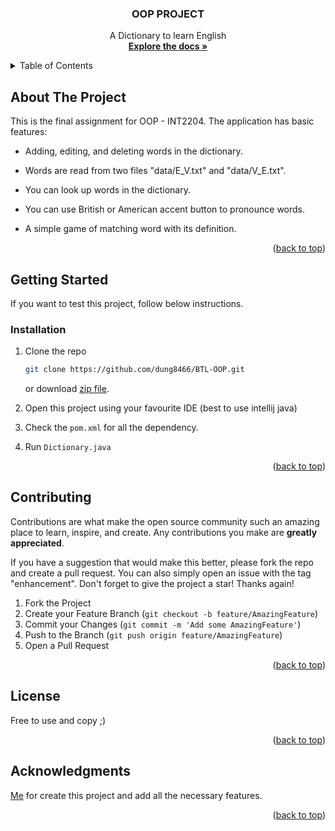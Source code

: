 <div align="center">
  <h3 align="center">OOP PROJECT</h3>
  <p align="center">
    A Dictionary to learn English
    <br />
    <a href="https://github.com/othneildrew/Best-README-Template"><strong>Explore the docs »</strong></a>
    <br />
</div>



<!-- TABLE OF CONTENTS -->
<details>
  <summary>Table of Contents</summary>
  <ol>
    <li>
      <a href="#about-the-project">About The Project</a>
    </li>
    <li>
      <a href="#getting-started">Getting Started</a>
      <ul>
        <li><a href="#installation">Installation</a></li>
      </ul>
    </li>
    <li><a href="#contributing">Contributing</a></li>
    <li><a href="#license">License</a></li>
  </ol>
</details>



<!-- ABOUT THE PROJECT -->
## About The Project

This is the final assignment for OOP - INT2204.
The application has basic features:
* Adding, editing, and deleting words in the dictionary.

* Words are read from two files "data/E_V.txt" and "data/V_E.txt".

* You can look up words in the dictionary.

* You can use British or American accent button to pronounce words.

* A simple game of matching word with its definition.


<p align="right">(<a href="#readme-top">back to top</a>)</p>




<!-- GETTING STARTED -->
## Getting Started

If you want to test this project, follow below instructions.


### Installation

1. Clone the repo
   ```sh
   git clone https://github.com/dung8466/BTL-OOP.git
   ```
   or download [zip file](https://github.com/dung8466/BTL-OOP/archive/refs/heads/main.zip).

2. Open this project using your favourite IDE (best to use intellij java)

3. Check the `pom.xml` for all the dependency.

4. Run `Dictionary.java`

<p align="right">(<a href="#readme-top">back to top</a>)</p>


<!-- CONTRIBUTING -->
## Contributing

Contributions are what make the open source community such an amazing place to learn, inspire, and create. Any contributions you make are **greatly appreciated**.

If you have a suggestion that would make this better, please fork the repo and create a pull request. You can also simply open an issue with the tag "enhancement".
Don't forget to give the project a star! Thanks again!

1. Fork the Project
2. Create your Feature Branch (`git checkout -b feature/AmazingFeature`)
3. Commit your Changes (`git commit -m 'Add some AmazingFeature'`)
4. Push to the Branch (`git push origin feature/AmazingFeature`)
5. Open a Pull Request

<p align="right">(<a href="#readme-top">back to top</a>)</p>



<!-- LICENSE -->
## License

Free to use and copy ;)

<p align="right">(<a href="#readme-top">back to top</a>)</p>




<!-- ACKNOWLEDGMENTS -->
## Acknowledgments

[Me](https://github.com/dung8466) for create this project and add all the necessary features.


<p align="right">(<a href="#readme-top">back to top</a>)</p>

